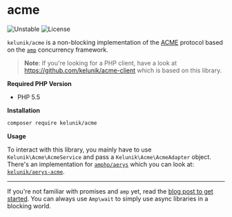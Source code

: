 # acme

![Unstable](https://img.shields.io/badge/api-unstable-orange.svg?style=flat-square)
![License](https://img.shields.io/badge/license-MIT-blue.svg?style=flat-square)

`kelunik/acme` is a non-blocking implementation of the [ACME](https://github.com/ietf-wg-acme/acme) protocol based on the [`amp`](https://github.com/amphp/amp) concurrency framework.

> **Note**: If you're looking for a PHP client, have a look at https://github.com/kelunik/acme-client which is based on this library.

**Required PHP Version**

- PHP 5.5

**Installation**

```bash
composer require kelunik/acme
```

**Usage**

To interact with this library, you mainly have to use `Kelunik\Acme\AcmeService` and pass a `Kelunik\Acme\AcmeAdapter` object. There's an implementation for [`amphp/aerys`](https://github.com/amphp/aerys) which you can look at: [`kelunik/aerys-acme`](https://github.com/kelunik/aerys-acme).

----

If you're not familiar with promises and `amp` yet, read the [blog post to get started](http://blog.kelunik.com/2015/09/20/getting-started-with-amp.html). You can always use `Amp\wait` to simply use async libraries in a blocking world.
